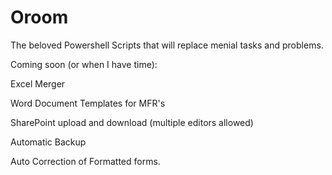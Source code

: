 # Oroom
The beloved Powershell Scripts that will replace menial tasks and problems. 


Coming soon (or when I have time):

Excel Merger

Word Document Templates for MFR's

SharePoint upload and download (multiple editors allowed)

Automatic Backup

Auto Correction of Formatted forms. 


